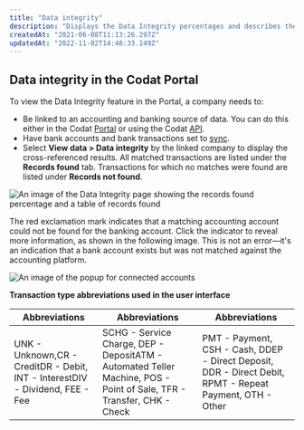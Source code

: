 ```yaml
---
title: "Data integrity"
description: "Displays the Data Integrity percentages and describes the records that were matched and not matched"
createdAt: "2021-06-08T11:13:26.297Z"
updatedAt: "2022-11-02T14:48:33.149Z"
---
```


## Data integrity in the Codat Portal

To view the Data Integrity feature in the Portal, a company needs to:

- Be linked to an accounting and banking source of data. You can do this either in the Codat [Portal](/get-started-2-connect) or using the Codat [API](/step-2-connect).
- Have bank accounts and bank transactions set to [sync](/data-sync-settings).
- Select **View data > Data integrity** by the linked company to display the cross-referenced results. All matched transactions are listed under the **Records found** tab. Transactions for which no matches were found are listed under **Records not found**.

![An image of the Data Integrity page showing the records found percentage and a table of records found](/img/old/3e145f8-DataIntegrity5.png)

The red exclamation mark indicates that a matching accounting account could not be found for the banking account. Click the indicator to reveal more information, as shown in the following image. This is not an error&mdash;it's an indication that a bank account exists but was not matched against the accounting platform.

![An image of the popup for connected accounts](/img/old/a52c29c-DataIntegrity6.png)

**Transaction type abbreviations used in the user interface**

|Abbreviations|Abbreviations|Abbreviations|
|----|----|----|
|UNK - Unknown,CR - CreditDR - Debit, INT - InterestDIV - Dividend, FEE - Fee|SCHG - Service Charge, DEP - DepositATM - Automated Teller Machine, POS - Point of Sale, TFR - Transfer, CHK - Check|PMT - Payment, CSH - Cash, DDEP - Direct Deposit, DDR - Direct Debit, RPMT - Repeat Payment, OTH - Other|


